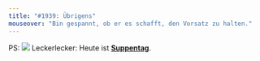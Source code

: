 ```yaml
---
title: "#1939: Übrigens"
mouseover: "Bin gespannt, ob er es schafft, den Vorsatz zu halten."
---
```


PS:
<a href="http://www.fonflatter.de/kalender"><img src="http://www.fonflatter.de/bilder/2011.png"></a>
Leckerlecker: Heute ist  <a href="http://www.fonflatter.de/kalender"><strong>Suppentag</strong></a>.
